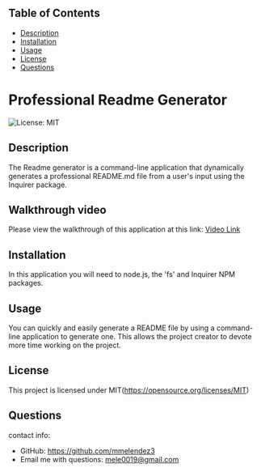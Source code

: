 ## Table of Contents 

  
  * [Description](#description)
  * [Installation](#installation)
  * [Usage](#usage)
  * [License](#license)
  * [Questions](#questions)
    
  
# Professional Readme Generator
![License: MIT](https://img.shields.io/badge/License-MIT-yellow.svg)

## Description
The Readme generator is a command-line application that dynamically generates a professional README.md file from a user's input using the Inquirer package.

 ## Walkthrough video
  Please view the walkthrough of this application at this link: [Video Link]()


## Installation
In this application you will need to node.js, the 'fs' and Inquirer NPM packages.


## Usage 
You can quickly and easily generate a README file by using a command-line application to generate one. This allows the project creator to devote more time working on the project.


## License
This project is licensed under MIT(https://opensource.org/licenses/MIT)


## Questions

contact info:
  - GitHub: https://github.com/mmelendez3
  - Email me with questions: mele0019@gmail.com

